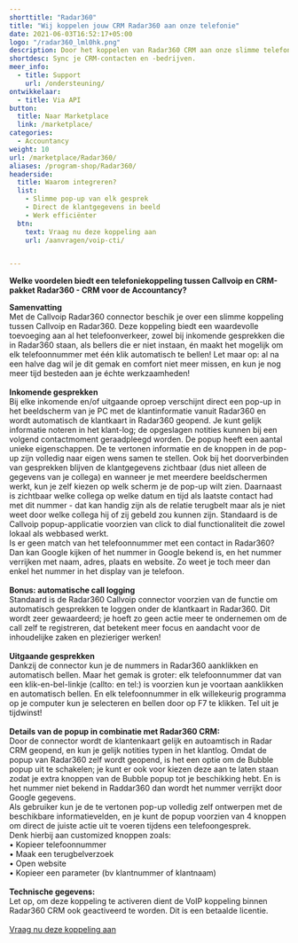 ```yaml
---
shorttitle: "Radar360"
title: "Wij koppelen jouw CRM Radar360 aan onze telefonie"
date: 2021-06-03T16:52:17+05:00
logo: "/radar360_lml0hk.png"
description: Door het koppelen van Radar360 CRM aan onze slimme telefonie werk je een stuk efficienter.
shortdesc: Sync je CRM-contacten en -bedrijven.
meer_info:
  - title: Support
    url: /ondersteuning/
ontwikkelaar:
  - title: Via API
button:
  title: Naar Marketplace
  link: /marketplace/
categories:
  - Accountancy
weight: 10
url: /marketplace/Radar360/
aliases: /program-shop/Radar360/
headerside:
  title: Waarom integreren?
  list:
    - Slimme pop-up van elk gesprek
    - Direct de klantgegevens in beeld
    - Werk efficiënter
  btn:
    text: Vraag nu deze koppeling aan
    url: /aanvragen/voip-cti/


---
```


**Welke voordelen biedt een telefoniekoppeling tussen Callvoip en CRM-pakket Radar360 - CRM voor de Accountancy?**

**Samenvatting** <br>
Met de Callvoip Radar360 connector beschik je over een slimme koppeling tussen Callvoip en Radar360. Deze koppeling biedt een waardevolle toevoeging aan al het telefoonverkeer, zowel bij inkomende gesprekken die in Radar360 staan, als bellers die er niet instaan, én maakt het mogelijk om elk telefoonnummer met één klik automatisch te bellen! Let maar op: al na een halve dag wil je dit gemak en comfort niet meer missen, en kun je nog meer tijd besteden aan je échte werkzaamheden!<br>
<br>
**Inkomende gesprekken**<br>
Bij elke inkomende en/of uitgaande oproep verschijnt direct een pop-up in het beeldscherm van je PC met de klantinformatie vanuit Radar360 en wordt automatisch de klantkaart in Radar360 geopend. Je kunt gelijk informatie noteren in het klant-log; de opgeslagen notities kunnen bij een volgend contactmoment geraadpleegd worden. De popup heeft een aantal unieke eigenschappen. De te vertonen informatie en de knoppen in de pop-up zijn volledig naar eigen wens samen te stellen. Ook bij het doorverbinden van gesprekken blijven de klantgegevens zichtbaar (dus niet alleen de gegevens van je collega) en wanneer je met meerdere beeldschermen werkt, kun je zelf kiezen op welk scherm je de pop-up wilt zien. Daarnaast is zichtbaar welke collega op welke datum en tijd als laatste contact had met dit nummer - dat kan handig zijn als de relatie terugbelt maar als je niet weet door welke collega hij of zij gebeld zou kunnen zijn. Standaard is de Callvoip popup-applicatie voorzien van click to dial functionaliteit die zowel lokaal als webbased werkt. <br>
Is er geen match van het telefoonnummer met een contact in Radar360? Dan kan Google kijken of het nummer in Google bekend is, en het nummer verrijken met naam, adres, plaats en website. Zo weet je toch meer dan enkel het nummer in het display van je telefoon. <br>
<br>
**Bonus: automatische call logging**<br>
Standaard is de Radar360 Callvoip connector voorzien van de functie om automatisch gesprekken te loggen onder de klantkaart in Radar360. Dit wordt zeer gewaardeerd; je hoeft zo geen actie meer te ondernemen om de call zelf te registreren, dat betekent meer focus en aandacht voor de inhoudelijke zaken en plezieriger werken!<br>
<br>
**Uitgaande gesprekken**<br>
Dankzij de connector kun je de nummers in Radar360 aanklikken en automatisch bellen. Maar het gemak is groter: elk telefoonnummer dat van een klik-en-bel-linkje (callto: en tel:) is voorzien kun je voortaan aanklikken en automatisch bellen. En elk telefoonnummer in elk willekeurig programma op je computer kun je selecteren en bellen door op F7 te klikken. Tel uit je tijdwinst! <br><br>
**Details van de popup in combinatie met Radar360 CRM:**<br>
Door de connector wordt de klantenkaart gelijk en autoamtisch in Radar CRM geopend, en kun je gelijk notities typen in het klantlog. Omdat de popup van Radar360 zelf wordt geopend, is het een optie om de Bubble popup uit te schakelen; je kunt er ook voor kiezen deze aan te laten staan zodat je extra knoppen van de Bubble popup tot je beschikking hebt. En is het nummer niet bekend in Raddar360 dan wordt het nummer verrijkt door Google gegevens.<br>
Als gebruiker kun je de te vertonen pop-up volledig zelf ontwerpen met de beschikbare informatievelden, en je kunt de popup voorzien van 4 knoppen om direct de juiste actie uit te voeren tijdens een telefoongesprek. <br>
Denk hierbij aan customized knoppen zoals: <br>
• Kopieer telefoonnummer<br>
• Maak een terugbelverzoek<br>
• Open website <br>
• Kopieer een parameter (bv klantnummer of klantnaam) <br>
<br>
**Technische gegevens:**<br>
Let op, om deze koppeling te activeren dient de VoIP koppeling binnen Radar360 CRM ook geactiveerd te worden. Dit is een betaalde licentie.<br>
<br><a href="/aanvragen/voip-cti/" class="button">Vraag nu deze koppeling aan</a>
